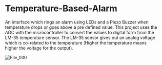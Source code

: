 # Temperature-Based-Alarm
An interface which rings an alarm using LEDs and a Piezo Buzzer when temperature drops or goes above a pre defined value.
This project uses the ADC with the microcontroller to convert the values to digital form from the LM-35 temperature sensor. The LM-35 sensor gives out an analog voltage which is co-related to the temperature (Higher the temperature means higher the voltage for the output).

![File_000](https://user-images.githubusercontent.com/61172135/103900663-0b675480-50c6-11eb-953d-bd46a0b9c4ab.jpeg)

